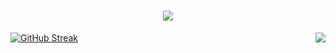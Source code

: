 <h1 align="center">
    <img src="https://readme-typing-svg.herokuapp.com/?font=Righteous&size=35&center=true&vCenter=true&width=500&height=70&duration=4000&lines=Hi+There!+👋;+I'm+Nicholas+Stone!;" />
</h1>

<img align="right" src="https://visitor-badge.laobi.icu/badge?page_id=salesp07.salesp07" />

[![GitHub Streak](https://streak-stats.demolab.com?user=nstone213&theme=dracula&hide_border=true)](https://git.io/streak-stats)
